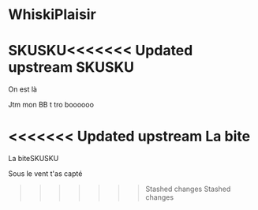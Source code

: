 # WhiskiPlaisir
SKUSKU<<<<<<< Updated upstream
SKUSKU
=======
On est là

Jtm mon BB t tro boooooo

<<<<<<< Updated upstream
La bite
=======
La biteSKUSKU

Sous le vent t'as capté
>>>>>>> Stashed changes
>>>>>>> Stashed changes
